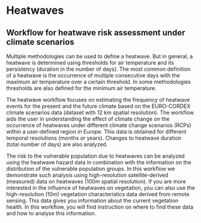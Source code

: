 # Heatwaves
## Workflow for heatwave risk assessment under climate scenarios

Multiple methodologies can be used to define a heatwave. But in general, a heatwave is determined using thresholds for air temperature and its persistency (duration in the number of days). The most common definition of a heatwave is the occurrence of multiple consecutive days with the maximum air temperature over a certain threshold. In some methodologies thresholds are also defined for the minimum air temperature.

The heatwave workflow focuses on estimating the frequency of heatwave events for the present and the future climate based on the EURO-CORDEX climate scenarios data (dataset with 12 km spatial resolution). The workflow aids the user in understanding the effect of climate change on the occurrence of heatwaves under different climate change scenarios (RCPs) within a user-defined region in Europe. This data is obtained for different temporal resolutions (months or years). Changes to heatwave duration (total number of days) are also analyzed.

The risk to the vulnerable population due to heatwaves can be analyzed using the heatwave hazard data in combination with the information on the distribution of the vulnerable population groups. In this workflow we demonstrate such analysis using high-resolution satellite-derived (measured) data on heatwaves (100m spatial resolution). If you are more interested in the influence of heatwaves on vegetation, you can also use the high-resolution (10m) vegetation characteristics data derived from remote sensing. This data gives you information about the current vegetation health. In this workflow, you will find instruction on where to find these data and how to analyse this information. 



